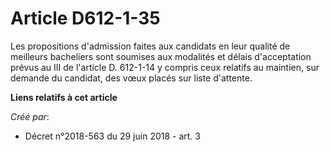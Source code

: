 # Article D612-1-35

Les propositions d'admission faites aux candidats en leur qualité de meilleurs bacheliers sont soumises aux modalités et
délais d'acceptation prévus au III de l'article D. 612-1-14 y compris ceux relatifs au maintien, sur demande du candidat, des
vœux placés sur liste d'attente.

**Liens relatifs à cet article**

_Créé par_:

  - Décret n°2018-563 du 29 juin 2018 - art. 3
